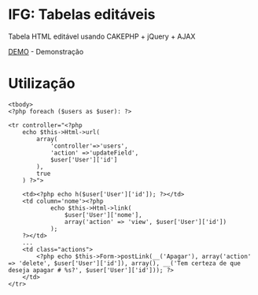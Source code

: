 # IFG: Tabelas editáveis 

Tabela HTML editável usando CAKEPHP + jQuery + AJAX

[DEMO](http://10.11.0.3/tables/) - Demonstração

# Utilização

	<tbody>
	<?php foreach ($users as $user): ?>
	
	<tr controller="<?php 
		echo $this->Html->url(
			array(
				'controller'=>'users', 
				'action' =>'updateField', 
				$user['User']['id']
			), 
			true
		) ?>">

		<td><?php echo h($user['User']['id']); ?></td>
		<td column='nome'><?php 
				echo $this->Html->link(
					$user['User']['nome'], 
					array('action' => 'view', $user['User']['id'])
				); 
		?></td>
		...
		<td class="actions">
			<?php echo $this->Form->postLink(__('Apagar'), array('action' => 'delete', $user['User']['id']), array(), __('Tem certeza de que deseja apagar # %s?', $user['User']['id'])); ?>
		</td>
	</tr>

